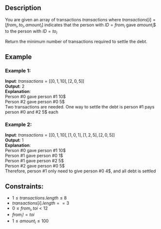 ## Description
You are given an array of transactions $transactions$ where $transactions[i] = [from_i, to_i, amount_i]$ indicates that the person with $ID = from_i$ gave $amount_i \$$ to the person with $ID = to_i$

Return the minimum number of transactions required to settle the debt.

## Example
### Example 1:
**Input**: $transactions = [[0,1,10],[2,0,5]]$  
**Output**: $2$  
**Explanation**:  
Person #$0$ gave person #$1$ $10\$$  
Person #$2$ gave person #$0$ $5\$$  
Two transactions are needed. One way to settle the debt is person #$1$ pays person #$0$ and #$2$ $5\$$ each

### Example 2:
**Input**: $transactions = [[0,1,10],[1,0,1],[1,2,5],[2,0,5]]$  
**Output**: $1$  
**Explanation**:  
Person #$0$ gave person #$1$ $10\$$  
Person #$1$ gave person #$0$ $1\$$  
Person #$1$ gave person #$2$ $5\$$  
Person #$2$ gave person #$0$ $5\$$  
Therefore, person #$1$ only need to give person #$0$ $4\$$, and all debt is settled
 
## Constraints:
- $1 \leq transactions.length \leq 8$
- $transactions[i].length == 3$
- $0 \leq from_i, toi < 12$
- $from_i != toi$
- $1 \leq amount_i \leq 100$